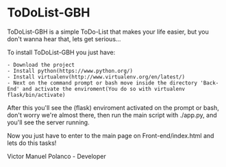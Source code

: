 ToDoList-GBH
============

ToDoList-GBH is a simple ToDo-List that makes your life easier, but you don't wanna hear that, lets get serious...

  To install ToDoList-GBH you just have:

    - Download the project
    - Install python(https://www.python.org/)
    - Install virtualenv(http://www.virtualenv.org/en/latest/)
    - Next on the command prompt or bash move inside the directory 'Back-End' and activate the enviroment(You do so with virtualenv flask/bin/activate)

  After this you'll see the (flask) enviroment activated on the prompt or bash, don't worry we're almost there, then run the main script with ./app.py, and you'll see the server running.
  
  Now you just have to enter to the main page on Front-end/index.html and lets do this tasks!
  
  
  Victor Manuel Polanco - Developer
